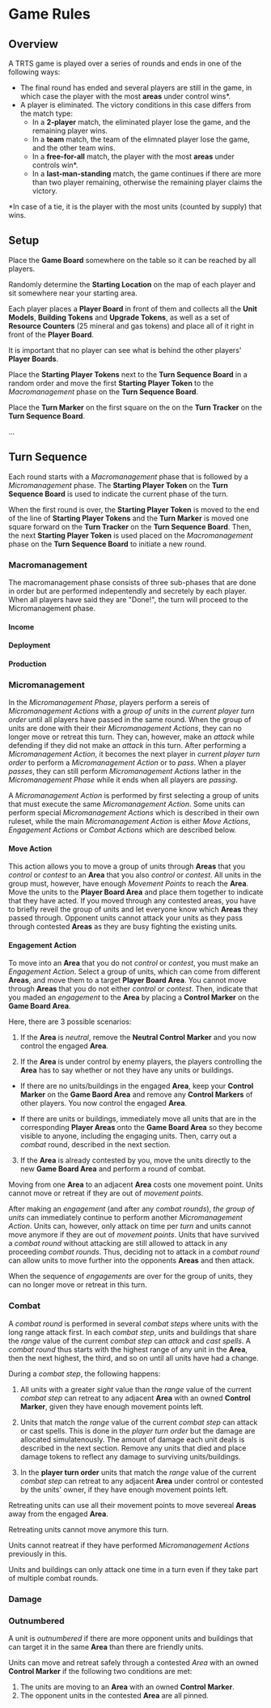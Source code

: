 # Game Rules

## Overview
A TRTS game is played over a series of rounds and ends in one of the following ways:

- The final round has ended and several players are still in the game, in which case the player with the most **areas** under control wins*.
- A player is eliminated. The victory conditions in this case differs from the match type:
  - In a **2-player** match, the eliminated player lose the game, and the remaining player wins.
  - In a **team** match, the team of the elimnated player lose the game, and the other team wins.
  - In a **free-for-all** match, the player with the most **areas** under controls win*.
  - In a **last-man-standing** match, the game continues if there are more than two player remaining, otherwise the remaining player claims the victory.

*In case of a tie, it is the player with the most units (counted by supply) that wins.

## Setup

Place the **Game Board** somewhere on the table so it can be reached by all players.

Randomly determine the **Starting Location** on the map of each player and sit somewhere near your starting area.

Each player places a **Player Board** in front of them and collects all the **Unit Models**, **Building Tokens** and **Upgrade Tokens**, as well as a set of **Resource Counters** (25 mineral and gas tokens) and place all of it right in front of the **Player Board**.

It is important that no player can see what is behind the other players' **Player Boards**.

Place the **Starting Player Tokens** next to the **Turn Sequence Board** in a random order and move the first **Starting Player Token** to the _Macromanagement_ phase on the **Turn Sequence Board**.

Place the **Turn Marker** on the first square on the on the **Turn Tracker** on the **Turn Sequence Board**.

...

## Turn Sequence 

Each round starts with a _Macromanagement_ phase that is followed by a _Micromanagement_ phase. The **Starting Player Token** on the **Turn Sequence Board** is used to indicate the current phase of the turn.

When the first round is over, the **Starting Player Token** is moved to the end of the line of **Starting Player Tokens** and the **Turn Marker** is moved one square forward on the **Turn Tracker** on the **Turn Sequence Board**. Then, the next **Starting Player Token** is used placed on the _Macromanagement_ phase on the **Turn Sequence Board** to initiate a new round.

### Macromanagement

The macromanagement phase consists of three sub-phases that are done in order but are performed indepentendly and secretely by each player. When all players have said they are "Done!", the turn will proceed to the Micromanagement phase.

#### Income

#### Deployment

#### Production

### Micromanagement

In the _Micromanagement Phase_, players perform a sereis of _Micromanagement Actions_ with a _group of units_ in the _current player turn order_ until all players have passed in the same round. When the group of units are done with their their _Micromanagement Actions_, they can no longer move or retreat this turn. They can, however, make an _attack_ while defending if they did not make an _attack_ in this turn. After performing a _Micromanagement Action_, it becomes the next player in _current player turn order_ to perform a _Micromanagement Action_ or to _pass_. When a player _passes_, they can still perform _Micromanagement Actions_ lather in the _Micromanagement Phase_ while it ends when all players are _passing_.

A _Micromanagement Action_ is performed by first selecting a group of units that must execute the same _Micromanagement Action_. Some units can perform special _Micromanagement Actions_ which is described in their own ruleset, while the main _Micromanagement Action_ is either _Move Actions_, _Engagement Actions_ or _Combat Actions_ which are described below.

#### Move Action

This action allows you to move a group of units through **Areas** that you _control_ or _contest_ to an **Area** that you also _control_ or _contest_. All units in the group must, however, have enough _Movement Points_ to reach the **Area**. Move the units to the **Player Board Area** and place them together to indicate that they have acted. If you moved through any contested areas, you have to briefly reveil the group of units and let everyone know which **Areas** they passed through. Opponent units cannot attack your units as they pass through contested **Areas** as they are busy fighting the existing units. 

#### Engagement Action

To move into an **Area** that you do not _control_ or _contest_, you must make an _Engagement Action_. Select a group of units, which can come from different **Areas**, and move them to a target **Player Board Area**. You cannot move through **Areas** that you do not either _control_ or _contest_. Then, indicate that you maded an _engagement_ to the **Area** by placing a **Control Marker** on the **Game Board Area**. 

Here, there are 3 possible scenarios:

1. If the **Area** is _neutral_, remove the **Neutral Control Marker** and you now control the engaged **Area**. 

2. If the **Area** is under control by enemy players, the players controlling the **Area** has to say whether or not they have any units or buildings.

* If there are no units/buildings in the engaged **Area**, keep your **Control Marker** on the **Game Baord Area** and remove any **Control Markers** of other players. You now control the engaged **Area**.

* If there are units or buildings, immediately move all units that are in the corresponding **Player Areas** onto the **Game Board Area** so they become visible to anyone, including the engaging units. Then, carry out a _combat_ round, described in the next section.

3. If the **Area** is already contested by you, move the units directly to the new **Game Board Area** and perform a round of combat.

Moving from one **Area** to an adjacent **Area** costs one movement point. Units cannot move or retreat if they are out of _movement points_. 

After making an _engagement_ (and after any _combat rounds_), _the group of units_ can immediately continue to perform another _Micromanagement Action_. Units can, however, only attack on time per _turn_ and units cannot move anymore if they are out of _movement points_. Units that have survived a _combat round_ without attacking are still allowed to attack in any proceeding _combat rounds_. Thus, deciding not to attack in a _combat round_ can allow units to move further into the opponents **Areas** and then attack. 

When the sequence of _engagements_ are over for the group of units, they can no longer move or retreat in this turn.

### Combat
A _combat round_ is performed in several _combat steps_ where units with the long range attack first. In each _combat step_, units and buildings that share the _range_ value of the current _combat step_ can _attack_ and _cast spells_. A _combat round_ thus starts with the highest range of any unit in the **Area**, then the next highest, the third, and so on until all units have had a change. 

During a _combat step_, the following happens:

1. All units with a greater _sight_ value than the _range_ value of the current _combat step_ can retreat to any adjacent **Area** with an owned **Control Marker**, given they have enough movement points left.

2. Units that match the _range_ value of the current _combat step_ can attack or cast spells. This is done in the _player turn order_ but the damage are allocated simulatenously. The amount of damage each unit deals is described in the next section. Remove any units that died and place damage tokens to reflect any damage to surviving units/buildings.

3. In the **player turn order** units that match the _range_ value of the current _combat step_ can retreat to any adjacent **Area** under control or contested by the units' owner, if they have enough movement points left. 

Retreating units can use all their movement points to move severeal **Areas** away from the engaged **Area**. 

Retreating units cannot move anymore this turn. 

Units cannot reatreat if they have performed _Micromanagement Actions_ previously in this.

Units and buildings can only attack one time in a turn even if they take part of multiple combat rounds. 

### Damage




### Outnumbered
A unit is _outnumbered_ if there are more opponent units and buildings that can target it in the same **Area** than there are friendly units.

Units can move and retreat safely through a contested *Area* with an owned **Control Marker** if the following two conditions are met:

1. The units are moving to an **Area** with an owned **Control Marker**.
2. The opponent units in the contested **Area** are all pinned.


